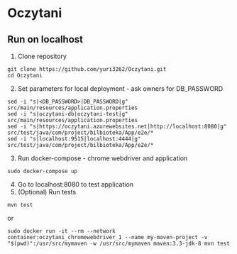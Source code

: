 # Oczytani

## Run on localhost

1. Clone repository 
```
git clone https://github.com/yuri3262/Oczytani.git
cd Oczytani
```
2. Set parameters for local deployment - ask owners for DB_PASSWORD
```
sed -i "s|<DB_PASSWORD>|DB_PASSWORD|g" src/main/resources/application.properties
sed -i "s|oczytani-db|oczytani-test|g" src/main/resources/application.properties
sed -i "s|https://oczytani.azurewebsites.net|http://localhost:8080|g" src/test/java/com/project/bilbioteka/App/e2e/*
sed -i "s|localhost:9515|localhost:4444|g" src/test/java/com/project/bilbioteka/App/e2e/*
```
3. Run docker-compose - chrome webdriver and application
```
sudo docker-compose up
```
4. Go to localhost:8080 to test application
5. (Optional) Run tests
```
mvn test
```
or
```
sudo docker run -it --rm --network container:oczytani_chromewebdriver_1 --name my-maven-project -v "$(pwd)":/usr/src/mymaven -w /usr/src/mymaven maven:3.3-jdk-8 mvn test
```
